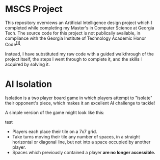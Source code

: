 # MSCS Project

This repository overviews an Artificial Intelligence design project which I completed while completing my Master's in Computer Science at Georgia Tech. The source code for this project is not publically available, in compliance with the Georgia Institute of Technology Academic Honor Code<sup>[\[1\]](https://policylibrary.gatech.edu/student-affairs/academic-honor-code)</sup>.

Instead, I have substituted my raw code with a guided walkthrough of the project itself, the steps I went through to complete it, and the skills I acquired by solving it.

# AI Isolation

Isolation is a two player board game in which players attempt to "isolate" their opponent's piece, which makes it an excellent AI challenge to tackle!

A simple version of the game might look like this:

<p align="center"><src="images/isolation-basic.png"></p>
  
<p align="justify">
  test
</p>

* Players each place their tile on a 7x7 grid.
* Take turns moving their tile any number of spaces, in a straight horizontal or diagonal line, but not into a space occupied by another player.
* Spaces which previously contained a player **are no longer accessible.**


